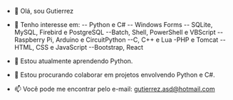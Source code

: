 - 👋 Olá, sou Gutierrez

- 👀 Tenho interesse em:
-- Python e C#
-- Windows Forms
-- SQLite, MySQL, Firebird e PostgreSQL
--Batch, Shell, PowerShell e VBScript
--Raspberry Pi, Arduino e CircuitPython
--C, C++ e Lua
-PHP e Tomcat
--HTML, CSS e JavaScript
--Bootstrap, React

- 🌱 Estou atualmente aprendendo Python.

- 👯 Estou procurando colaborar em projetos envolvendo Python e C#.

- 📫 Você pode me encontrar pelo e-mail: [gutierrez.asd@hotmail.com](mailto:gutierrez.asd@hotmail.com)

